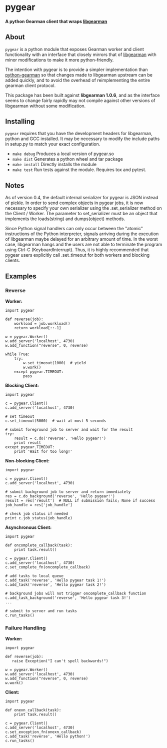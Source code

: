 # pygear
#### A python Gearman client that wraps [libgearman](http://gearman.info/libgearman/)

## About

`pygear` is a python module that exposes Gearman worker and client
functionality with an interface that closely mirrors that of
[libgearman](http://gearman.info/libgearman/) with minor modifications
to make it more python-friendly.

The intention with pygear is to provide a simpler implementation than
[python-gearman](https://github.com/Yelp/python-gearman) so that
changes made to libgearman upstream can be added quickly, and to avoid
the overhead of reimplementing the entire gearman client protocol.

This package has been built against **libgearman 1.0.6**, and as the
interface seems to change fairly rapidly may not compile against other
versions of libgearman without some modification.

## Installing

`pygear` requires that you have the development headers for libgearman,
python and GCC installed. It may be necessary to modify the include
paths in setup.py to match your exact configuration.

- `make debug` Produces a local version of pygear.so
- `make dist` Generates a python wheel and tar package
- `make install` Directly installs the module
- `make test` Run tests against the module. Requires tox and pytest.

## Notes

As of version 0.4, the default internal serializer for pygear is JSON
instead of pickle. In order to send complex objects in pygear jobs, it
is now necessary to specify your own serializer using the .set_serializer
method on the Client / Worker. The parameter to set_serializer must be
an object that implements the loads(string) and dumps(object) methods.

Since Python signal handlers can only occur between the "atomic" instructions
of the Python interpreter, signals arriving during the execution of
libgearman maybe delayed for an arbitrary amount of time. In the worst case,
libgearman hangs and the users are not able to terminate the program using
Ctrl-C (KeyboardInterrupt). Thus, it is highly recommended that pygear
users explicitly call .set_timeout for both workers and blocking clients.


## Examples

### Reverse

**Worker:**

    import pygear

    def reverse(job):
        workload = job.workload()
        return workload[::-1]

    w = pygear.Worker()
    w.add_server('localhost', 4730)
    w.add_function("reverse", 0, reverse)

    while True:
        try:
            w.set_timeout(1000)  # yield
            w.work()
        except pygear.TIMEOUT:
            pass


**Blocking Client:**

    import pygear

    c = pygear.Client()
    c.add_server('localhost', 4730)

    # set timeout
    c.set_timeout(5000)  # wait at most 5 seconds

    # submit foreground job to server and wait for the result
    try:
        result = c.do('reverse', 'Hello pygear!')
        print result
    except pygear.TIMEOUT:
        print 'Wait for too long!'


**Non-blocking Client:**

    import pygear
    
    c = pygear.Client()
    c.add_server('localhost', 4730)

    # submit background job to server and return immediately
    res = c.do_background('reverse', 'Hello pygear!')
    result = res['result']  # NULL if submission fails; None if success
    job_handle = res['job_handle']

    # check job status if needed
    print c.job_status(job_handle)


**Asynchronous Client:**

    import pygear

    def oncomplete_callback(task):
        print task.result()

    c = pygear.Client()
    c.add_server('localhost', 4730)
    c.set_complete_fn(oncomplete_callback)

    # add tasks to local queue
    c.add_task('reverse', 'Hello pygear task 1!')
    c.add_task('reverse', 'Hello pygear task 2!')

    # background jobs will not trigger oncomplete_callback function
    c.add_task_background('reverse', 'Hello pygear task 3!')
    ...

    # submit to server and run tasks
    c.run_tasks()


### Failure Handling

**Worker:**

    import pygear

    def reverse(job):
       raise Exception("I can't spell backwards!")

    w = pygear.Worker()
    w.add_server('localhost', 4730)
    w.add_function("reverse", 0, reverse)
    w.work()


**Client:**

    import pygear

    def onexn_callback(task):
        print task.result()

    c = pygear.Client()
    c.add_server('localhost', 4730)
    c.set_exception_fn(onexn_callback)
    c.add_task('reverse', 'Hello python!')
    c.run_tasks()
